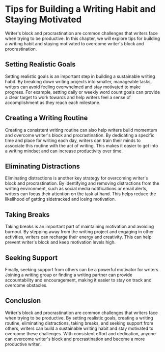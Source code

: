 Tips for Building a Writing Habit and Staying Motivated
=================================================================================================================

Writer's block and procrastination are common challenges that writers face when trying to be productive. In this chapter, we will explore tips for building a writing habit and staying motivated to overcome writer's block and procrastination.

Setting Realistic Goals
-----------------------

Setting realistic goals is an important step in building a sustainable writing habit. By breaking down writing projects into smaller, manageable tasks, writers can avoid feeling overwhelmed and stay motivated to make progress. For example, setting daily or weekly word count goals can provide a clear target to work towards and help writers feel a sense of accomplishment as they reach each milestone.

Creating a Writing Routine
--------------------------

Creating a consistent writing routine can also help writers build momentum and overcome writer's block and procrastination. By dedicating a specific time and place for writing each day, writers can train their minds to associate this routine with the act of writing. This makes it easier to get into a writing mindset and can increase productivity over time.

Eliminating Distractions
------------------------

Eliminating distractions is another key strategy for overcoming writer's block and procrastination. By identifying and removing distractions from the writing environment, such as social media notifications or email alerts, writers can focus their attention on the task at hand. This helps reduce the likelihood of getting sidetracked and losing motivation.

Taking Breaks
-------------

Taking breaks is an important part of maintaining motivation and avoiding burnout. By stepping away from the writing project and engaging in other activities, writers can recharge their energy and creativity. This can help prevent writer's block and keep motivation levels high.

Seeking Support
---------------

Finally, seeking support from others can be a powerful motivator for writers. Joining a writing group or finding a writing partner can provide accountability and encouragement, making it easier to stay on track and overcome obstacles.

Conclusion
----------

Writer's block and procrastination are common challenges that writers face when trying to be productive. By setting realistic goals, creating a writing routine, eliminating distractions, taking breaks, and seeking support from others, writers can build a sustainable writing habit and stay motivated to overcome these challenges. With consistent effort and dedication, anyone can overcome writer's block and procrastination and become a more productive writer.

